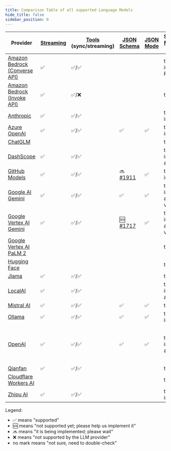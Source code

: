 ```yaml
---
title: Comparison Table of all supported Language Models
hide_title: false
sidebar_position: 0
---
```


| Provider                                                                                                  | [Streaming](/tutorials/response-streaming) | [Tools](/tutorials/tools) (sync/streaming) | [JSON Schema](/tutorials/structured-outputs#json-schema)           | [JSON Mode](/tutorials/ai-services#json-mode) | Supported [Modalities](/tutorials/chat-and-language-models/#multimodality) (Input) | [Observability](/tutorials/observability) | [Customizable HTTP Client](/tutorials/customizable-http-client)    | Local Deployment                                  | Supports Native Image | Comments                    |
|-----------------------------------------------------------------------------------------------------------|--------------------------------------------|--------------------------------------------|--------------------------------------------------------------------|-----------------------------------------------|------------------------------------------------------------------------------------|-------------------------------------------|--------------------------------------------------------------------|---------------------------------------------------|-----------------------|-----------------------------|
| [Amazon Bedrock (Converse API)](/integrations/language-models/amazon-bedrock#chatmodel-using-converseapi) | ✅                                          | ✅/✅                                        |                                                                    |                                               | text, image, PDF                                                                   | ✅                                         |                                                                    |                                                   |                       |                             |
| [Amazon Bedrock (Invoke API)](/integrations/language-models/amazon-bedrock#chatmodel-using-invokeapi)     | ✅                                          | ✅/❌                                        |                                                                    |                                               | text                                                                               | ✅                                         |                                                                    |                                                   |                       |                             |
| [Anthropic](/integrations/language-models/anthropic)                                                      | ✅                                          | ✅/✅                                        |                                                                    |                                               | text, image                                                                        | ✅                                         | 🆘 [#2469](https://github.com/langchain4j/langchain4j/issues/2469) |                                                   | ✅                     |                             |
| [Azure OpenAI](/integrations/language-models/azure-open-ai)                                               | ✅                                          | ✅/✅                                        | ✅                                                                  | ✅                                             | text, image                                                                        | ✅                                         |                                                                    |                                                   |                       |                             |
| [ChatGLM](/integrations/language-models/chatglm)                                                          |                                            |                                            |                                                                    |                                               | text                                                                               |                                           |                                                                    |                                                   |                       |                             |
| [DashScope](/integrations/language-models/dashscope)                                                      | ✅                                          | ✅/✅                                        |                                                                    |                                               | text, image, audio                                                                 | ✅                                         |                                                                    |                                                   |                       |                             |
| [GitHub Models](/integrations/language-models/github-models)                                              | ✅                                          | ✅/✅                                        | 🔜 [#1911](https://github.com/langchain4j/langchain4j/issues/1911) | ✅                                             | text, image                                                                        | ✅                                         |                                                                    |                                                   |                       |                             |
| [Google AI Gemini](/integrations/language-models/google-ai-gemini)                                        | ✅                                          | ✅/✅                                        | ✅                                                                  | ✅                                             | text, image, audio, video, PDF                                                     | ✅                                         |                                                                    |                                                   |                       |                             |
| [Google Vertex AI Gemini](/integrations/language-models/google-vertex-ai-gemini)                          | ✅                                          | ✅/✅                                        | 🆘 [#1717](https://github.com/langchain4j/langchain4j/issues/1717) | ✅                                             | text, image, audio, video, PDF                                                     | ✅                                         |                                                                    |                                                   |                       |                             |
| [Google Vertex AI PaLM 2](/integrations/language-models/google-palm)                                      |                                            |                                            |                                                                    |                                               | text                                                                               |                                           |                                                                    |                                                   | ✅                     |                             |
| [Hugging Face](/integrations/language-models/hugging-face)                                                |                                            |                                            |                                                                    |                                               | text                                                                               |                                           |                                                                    |                                                   |                       |                             |
| [Jlama](/integrations/language-models/jlama)                                                              | ✅                                          | ✅/✅                                        |                                                                    |                                               | text                                                                               |                                           |                                                                    | ✅                                                 | ✅                     |                             |
| [LocalAI](/integrations/language-models/local-ai)                                                         | ✅                                          | ✅/✅                                        |                                                                    |                                               | text, image, audio                                                                 |                                           |                                                                    | ✅                                                 |                       |                             |
| [Mistral AI](/integrations/language-models/mistral-ai)                                                    | ✅                                          | ✅/✅                                        | ✅                                                                  | ✅                                             | text                                                                               |                                           | 🆘 [#2524](https://github.com/langchain4j/langchain4j/issues/2524) |                                                   |                       |                             |
| [Ollama](/integrations/language-models/ollama)                                                            | ✅                                          | ✅/✅                                        | ✅                                                                  | ✅                                             | text, image                                                                        | ✅                                         | ✅                                                                  | ✅                                                 |                       |                             |
| [OpenAI](/integrations/language-models/open-ai)                                                           | ✅                                          | ✅/✅                                        | ✅                                                                  | ✅                                             | text, image, audio                                                                 | ✅                                         | ✅                                                                  | Compatible with: Ollama, LM Studio, GPT4All, etc. | ✅                     | Compatible with: Groq, etc. |
| [Qianfan](/integrations/language-models/qianfan)                                                          | ✅                                          | ✅/✅                                        |                                                                    |                                               | text                                                                               |                                           |                                                                    |                                                   |                       |                             |
| [Cloudflare Workers AI](/integrations/language-models/workers-ai)                                         |                                            |                                            |                                                                    |                                               | text                                                                               |                                           |                                                                    |                                                   |                       |                             |
| [Zhipu AI](/integrations/language-models/zhipu-ai)                                                        | ✅                                          | ✅/✅                                        |                                                                    |                                               | text, image                                                                        | ✅                                         |                                                                    |                                                   |                       |                             |

Legend:

- ✅ means "supported"
- 🆘 means "not supported yet; please help us implement it"
- 🔜 means "it is being implemented; please wait"
- ❌ means "not supported by the LLM provider"
- no mark means "not sure, need to double-check"
